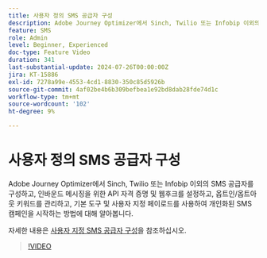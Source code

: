 ```yaml
---
title: 사용자 정의 SMS 공급자 구성
description: Adobe Journey Optimizer에서 Sinch, Twilio 또는 Infobip 이외의 SMS 공급자를 구성하고, 인바운드 메시징을 위한 API 자격 증명 및 웹후크를 설정하고, 옵트인/옵트아웃 키워드를 관리하고, 기본 도구 및 사용자 지정 페이로드를 사용하여 개인화된 SMS 캠페인을 시작하는 방법에 대해 알아봅니다.
feature: SMS
role: Admin
level: Beginner, Experienced
doc-type: Feature Video
duration: 341
last-substantial-update: 2024-07-26T00:00:00Z
jira: KT-15886
exl-id: 7278a99e-4553-4cd1-8830-350c85d5926b
source-git-commit: 4af02be4b6b309befbea1e92bd8dab28fde74d1c
workflow-type: tm+mt
source-wordcount: '102'
ht-degree: 9%

---
```


# 사용자 정의 SMS 공급자 구성

Adobe Journey Optimizer에서 Sinch, Twilio 또는 Infobip 이외의 SMS 공급자를 구성하고, 인바운드 메시징을 위한 API 자격 증명 및 웹후크를 설정하고, 옵트인/옵트아웃 키워드를 관리하고, 기본 도구 및 사용자 지정 페이로드를 사용하여 개인화된 SMS 캠페인을 시작하는 방법에 대해 알아봅니다.

자세한 내용은 [사용자 지정 SMS 공급자 구성](https://experienceleague.adobe.com/en/docs/journey-optimizer/using/channels/sms/configure-sms/sms-configuration-custom)을 참조하십시오.

>[!VIDEO](https://video.tv.adobe.com/v/3431625/?learn=on&enablevpops)
